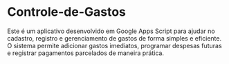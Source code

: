 # Controle-de-Gastos
Este é um aplicativo desenvolvido em Google Apps Script para ajudar no cadastro, registro e gerenciamento de gastos de forma simples e eficiente. O sistema permite adicionar gastos imediatos, programar despesas futuras e registrar pagamentos parcelados de maneira prática.
